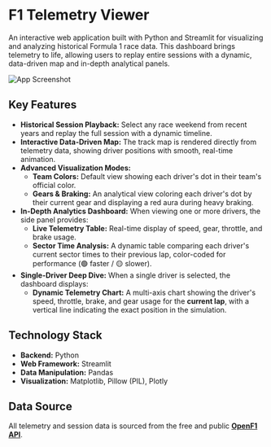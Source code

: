 # F1 Telemetry Viewer

An interactive web application built with Python and Streamlit for visualizing and analyzing historical Formula 1 race data. This dashboard brings telemetry to life, allowing users to replay entire sessions with a dynamic, data-driven map and in-depth analytical panels.

![App Screenshot](https://i.imgur.com/zewBPwQ.png)

## Key Features

- **Historical Session Playback:** Select any race weekend from recent years and replay the full session with a dynamic timeline.
- **Interactive Data-Driven Map:** The track map is rendered directly from telemetry data, showing driver positions with smooth, real-time animation.
- **Advanced Visualization Modes:**
  - **Team Colors:** Default view showing each driver's dot in their team's official color.
  - **Gears & Braking:** An analytical view coloring each driver's dot by their current gear and displaying a red aura during heavy braking.
- **In-Depth Analytics Dashboard:** When viewing one or more drivers, the side panel provides:
  - **Live Telemetry Table:** Real-time display of speed, gear, throttle, and brake usage.
  - **Sector Time Analysis:** A dynamic table comparing each driver's current sector times to their previous lap, color-coded for performance (🟢 faster / 🟡 slower).
- **Single-Driver Deep Dive:** When a single driver is selected, the dashboard displays:
  - **Dynamic Telemetry Chart:** A multi-axis chart showing the driver's speed, throttle, brake, and gear usage for the **current lap**, with a vertical line indicating the exact position in the simulation.

## Technology Stack

- **Backend:** Python
- **Web Framework:** Streamlit
- **Data Manipulation:** Pandas
- **Visualization:** Matplotlib, Pillow (PIL), Plotly

## Data Source

All telemetry and session data is sourced from the free and public [**OpenF1 API**](https://openf1.org/).
